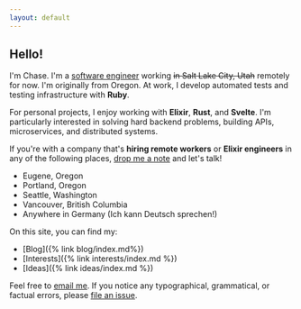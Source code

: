 ```yaml
---
layout: default
---
```


## Hello!

I'm Chase. I'm a [software engineer](https://github.com/clmay) working ~~in Salt
Lake City, Utah~~ remotely for now. I'm originally from Oregon. At work, I
develop automated tests and testing infrastructure with **Ruby**.

For personal projects, I enjoy working with **Elixir**, **Rust**, and
**Svelte**. I'm particularly interested in solving hard backend problems,
building APIs, microservices, and distributed systems.

If you're with a company that's **hiring remote workers** or **Elixir
engineers** in any of the following places,
[drop me a note](mailto:p5j35nbue@relay.firefox.com) and let's talk!

- Eugene, Oregon
- Portland, Oregon
- Seattle, Washington
- Vancouver, British Columbia
- Anywhere in Germany (Ich kann Deutsch sprechen!)

On this site, you can find my:

- [Blog]({% link blog/index.md%})
- [Interests]({% link interests/index.md %})
- [Ideas]({% link ideas/index.md %})

Feel free to [email me](mailto:p5j35nbue@relay.firefox.com). If you notice any
typographical, grammatical, or factual errors, please
[file an issue](https://github.com/clmay/clmay.github.io/issues/new).
